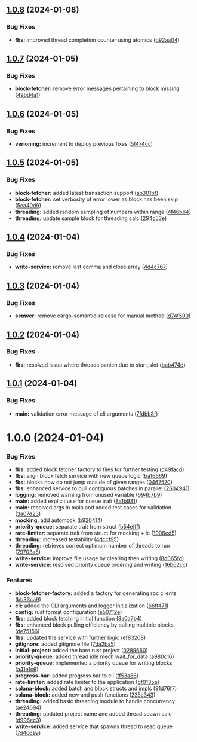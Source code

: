 ## [1.0.8](https://github.com/Jamesmallon1/solana-block-cacher/compare/v1.0.7...v1.0.8) (2024-01-08)


### Bug Fixes

* **fbs:** improved thread completion counter using atomics ([b92aa04](https://github.com/Jamesmallon1/solana-block-cacher/commit/b92aa0488d7321e62dab9d7a29e30f40e687be71))

## [1.0.7](https://github.com/Jamesmallon1/solana-block-cacher/compare/v1.0.6...v1.0.7) (2024-01-05)


### Bug Fixes

* **block-fetcher:** remove error messages pertaining to block missing ([49bd4a1](https://github.com/Jamesmallon1/solana-block-cacher/commit/49bd4a14f1939a31f3fef2f705e78b62577dd25c))

## [1.0.6](https://github.com/Jamesmallon1/solana-block-cacher/compare/v1.0.5...v1.0.6) (2024-01-05)


### Bug Fixes

* **verioning:** increment to deploy previous fixes ([5f474cc](https://github.com/Jamesmallon1/solana-block-cacher/commit/5f474ccea9de61857486de0d05c4ebd44d9eaecb))

## [1.0.5](https://github.com/Jamesmallon1/solana-block-cacher/compare/v1.0.4...v1.0.5) (2024-01-05)


### Bug Fixes

* **block-fetcher:** added latest transaction support ([ab301bf](https://github.com/Jamesmallon1/solana-block-cacher/commit/ab301bf951065714c6395cc2dcc52631b401d40e))
* **block-fetcher:** set verbosity of error lower as block has been skip ([5ea40d9](https://github.com/Jamesmallon1/solana-block-cacher/commit/5ea40d98fc7e4d045b5320f25dfb38736b5026be))
* **threading:** added random sampling of numbers within range ([4f46b64](https://github.com/Jamesmallon1/solana-block-cacher/commit/4f46b64bdd035b93f83f098f4c791ac0546b3147))
* **threading:** update sample block for threading calc ([294c53e](https://github.com/Jamesmallon1/solana-block-cacher/commit/294c53e16b471d2edf7aec9a68c28a60a3391280))

## [1.0.4](https://github.com/Jamesmallon1/solana-block-cacher/compare/v1.0.3...v1.0.4) (2024-01-04)


### Bug Fixes

* **write-service:** remove last comma and close array ([4d4c767](https://github.com/Jamesmallon1/solana-block-cacher/commit/4d4c7676cfed894228f4be5c2083ef423114b3ec))

## [1.0.3](https://github.com/Jamesmallon1/solana-block-cacher/compare/v1.0.2...v1.0.3) (2024-01-04)


### Bug Fixes

* **semver:** remove cargo-semantic-release for manual method ([d74f500](https://github.com/Jamesmallon1/solana-block-cacher/commit/d74f5001db8b4e0c68c5846ef396e20d4a0ec773))

## [1.0.2](https://github.com/Jamesmallon1/solana-block-cacher/compare/v1.0.1...v1.0.2) (2024-01-04)


### Bug Fixes

* **fbs:** resolved issue where threads panicn due to start_slot ([bab474d](https://github.com/Jamesmallon1/solana-block-cacher/commit/bab474dc2bb6d2aedc73aba45a0951d4edda61e7))

## [1.0.1](https://github.com/Jamesmallon1/solana-block-cacher/compare/v1.0.0...v1.0.1) (2024-01-04)


### Bug Fixes

* **main:** validation error message of cli arguments ([7fdbb8f](https://github.com/Jamesmallon1/solana-block-cacher/commit/7fdbb8f29f6298e8138e5f7abc62dfe890c02ec9))

# 1.0.0 (2024-01-04)


### Bug Fixes

* **fbs:** added block fetcher factory to files for further testing ([d49facd](https://github.com/Jamesmallon1/solana-block-cacher/commit/d49facd12a7fa39b3eaf7a5bb15bf56455784838))
* **fbs:** align block fetch service with new queue logic ([ba16669](https://github.com/Jamesmallon1/solana-block-cacher/commit/ba16669d0def3065ca9c5b72d44bab09af733f35))
* **fbs:** blocks now do not jump outside of given ranges ([0467570](https://github.com/Jamesmallon1/solana-block-cacher/commit/0467570fc4ad5f0e644777a4aec96366b77c40ac))
* **fbs:** enhanced service to pull contiguous batches in parallel ([2604941](https://github.com/Jamesmallon1/solana-block-cacher/commit/2604941b89cfe79fb7aceebe84238e770f8ea07e))
* **logging:** removed warning from unused variable ([694b7b9](https://github.com/Jamesmallon1/solana-block-cacher/commit/694b7b96dbbb817b112b872c3f3421fb371e54a6))
* **main:** added explicit use for queue trait ([8a1b931](https://github.com/Jamesmallon1/solana-block-cacher/commit/8a1b9315bd9f0848dd7d56bef4cfa9349e13f8b0))
* **main:** resolved args in main and added test cases for validation ([3a07d23](https://github.com/Jamesmallon1/solana-block-cacher/commit/3a07d23f709d9e4daf769967992ae0d506d7ae45))
* **mocking:** add automock ([b920414](https://github.com/Jamesmallon1/solana-block-cacher/commit/b920414108505ee287e66c5df071308741c7a045))
* **priority-queue:** separate trait from struct ([b54efff](https://github.com/Jamesmallon1/solana-block-cacher/commit/b54efffb922728a62ee81bd41beeb10e2c1aaa27))
* **rate-limiter:** separate trait from struct for mocking + lc ([1006ed5](https://github.com/Jamesmallon1/solana-block-cacher/commit/1006ed57fa712cc5bd572e3555babaaabe29033f))
* **threading:** increased testability ([4dccf95](https://github.com/Jamesmallon1/solana-block-cacher/commit/4dccf9569f9398b0b2ea472a1eb21ef923f3721f))
* **threading:** retrieves correct optimum number of threads to run ([79703a8](https://github.com/Jamesmallon1/solana-block-cacher/commit/79703a8402b4afbaea9ba361750ba06dacf5fc71))
* **write-service:** improve file usage by clearing then writing ([8d065fd](https://github.com/Jamesmallon1/solana-block-cacher/commit/8d065fd6a059b8c2351c0678e92c1c8b3593acc8))
* **write-service:** resolved priority queue ordering and writing ([16b62cc](https://github.com/Jamesmallon1/solana-block-cacher/commit/16b62ccc596cd126c5dcc461bf00e9940f4f14e2))


### Features

* **block-fetcher-factory:** added a factory for generating rpc clients ([bb33ca9](https://github.com/Jamesmallon1/solana-block-cacher/commit/bb33ca91749ba1693749d22d74a5b3abe8e93bcc))
* **cli:** added the CLI arguments and logger initialization ([66ff471](https://github.com/Jamesmallon1/solana-block-cacher/commit/66ff471eeb60733f06bac39d11c781d8b8d01153))
* **config:** rust format configuration ([e50712e](https://github.com/Jamesmallon1/solana-block-cacher/commit/e50712e5e3bd9ccc5651266012a7cdfa03e7badc))
* **fbs:** added block fetching initial function ([3a0a7b4](https://github.com/Jamesmallon1/solana-block-cacher/commit/3a0a7b4e5cd09436842109b405051276489f2520))
* **fbs:** enhanced block pulling efficiency by pulling multiple blocks ([de75156](https://github.com/Jamesmallon1/solana-block-cacher/commit/de7515621006944d689b1b1ee77e040830b8869e))
* **fbs:** updated the service with further logic ([ef83208](https://github.com/Jamesmallon1/solana-block-cacher/commit/ef832087cdc907b3b60ca999ea929b504496f37b))
* **gitignore:** added gitignore file ([7da2ba5](https://github.com/Jamesmallon1/solana-block-cacher/commit/7da2ba5250bf97e57a8b502f581d79a0eb302c9e))
* **initial-project:** added the bare rust project ([0289660](https://github.com/Jamesmallon1/solana-block-cacher/commit/02896603a32413a5ae046b3fd2769a7e5f703985))
* **priority-queue:** added thread idle mech wait_for_data ([a980c16](https://github.com/Jamesmallon1/solana-block-cacher/commit/a980c1657afca4b5122d93c7280a4ba715599c56))
* **priority-queue:** implemented a priority queue for writing blocks ([a41e1c6](https://github.com/Jamesmallon1/solana-block-cacher/commit/a41e1c6204d03de9542e97b8620ca26cee1e57a2))
* **progress-bar:** added progress bar to cli ([ff53a86](https://github.com/Jamesmallon1/solana-block-cacher/commit/ff53a8604e4541228473b2ee3c399e10f9541286))
* **rate-limiter:** added rate limiter to the application ([5f0135e](https://github.com/Jamesmallon1/solana-block-cacher/commit/5f0135e884c9c880eba50980b3b99097cfde9690))
* **solana-block:** added batch and block structs and impls ([91d76f7](https://github.com/Jamesmallon1/solana-block-cacher/commit/91d76f7a0ec5d902368ce8802c1e8130db088483))
* **solana-block:** added new and push functions ([235c343](https://github.com/Jamesmallon1/solana-block-cacher/commit/235c34326e62b5b038135b5123eb0a986e000c32))
* **threading:** added basic threading module to handle concurrency ([ae24694](https://github.com/Jamesmallon1/solana-block-cacher/commit/ae24694fb1a571b6657c88682ff2388bbd3c8c0a))
* **threading:** updated project name and added thread spawn calc ([d996ec3](https://github.com/Jamesmallon1/solana-block-cacher/commit/d996ec31df2262c84172ae85117fcc45ed1e121d))
* **write-service:** added service that spawns thread to read queue ([7d4c69a](https://github.com/Jamesmallon1/solana-block-cacher/commit/7d4c69a2c07da94c4d7a9cb229548cd6369c0a04))
